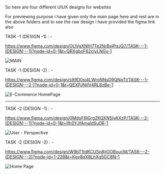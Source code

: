 
So here are four different UIUX designs for websites 

For previewing purpose i have given only the main page here and rest are in the above folders and to see the raw design i have provided the figma link also


TASK -1 (DESIGN -1) : -

https://www.figma.com/design/OUVgXNlH7Te2NrBsjPgJQ7/TASK---1-(DESIGN---1)?node-id=0-1&t=QRXgboF62cjyLNGv-1

![MAIN](https://github.com/user-attachments/assets/94541aff-ca56-416a-a69c-28255488bff8)


TASK -1 (DESIGN -2) : -

https://www.figma.com/design/s99D0si4LWroNNsD9QNpTl/TASK---1-(DESIGN---2-)?node-id=0-1&t=QEXPJNtlV4RL8zBe-1

![E-Commerce HomePage](https://github.com/user-attachments/assets/cee26207-c829-4895-aaeb-cba9202c1d35)


-----------------------------------------------------------------------------------------------------


TASK -2 (DESIGN -1) : -

https://www.figma.com/design/0MdoF6lGrg2KQXN5IyAXzP/TASK---2-(DESIGN---1)?node-id=0-1&t=lfh0YJfAmaldSu0R-1

![User - Perspective](https://github.com/user-attachments/assets/bd1abd1c-5e7f-4419-9a80-d252f3f054a6)


TASK -2 (DESIGN -2) : -

https://www.figma.com/design/W9bT1tdKCUSp8jiOOBxucM/TASK---2-(DESIGN---2)?node-id=1-228&t=Kgv8qX8LhXg5GC8N-1

![Home Page](https://github.com/user-attachments/assets/e2bf13d0-177e-4624-8bd0-69e5d01cd0d8)





